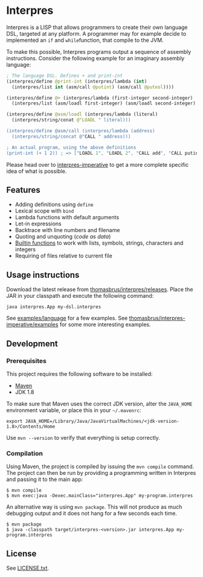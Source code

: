 # Interpres
Interpres is a LISP that allows programmers to create their own language DSL, targeted at any platform. A programmer may for example decide to implemented an `if` and `while`function, that compile to the JVM.

To make this possible, Interpres programs output a sequence of assembly instructions. Consider the following example for an imaginary assembly language:

```clojure
; The language DSL. Defines + and print-int
(interpres/define @print-int (interpres/lambda (int)
  (interpres/list int (asm/call @putint) (asm/call @puteol))))

(interpres/define @+ (interpres/lambda (first-integer second-integer)
  (interpres/list (asm/loadl first-integer) (asm/loadl second-integer) (asm/call @"add"))))

(interpres/define @asm/loadl (interpres/lambda (literal)
  (interpres/string/conat @"LOADL " literal)))

(interpres/define @asm/call (interpres/lambda (address)
  (interpres/string/concat @"CALL " address)))

; An actual program, using the above definitions
(print-int (+ 1 2)) ; => ["LOADL 1", "LOADL 2", "CALL add", "CALL putint", "CALL puteol"]
```

Please head over to [interpres-imperative](https://github.com/thomasbrus/interpres-imperative) to get a more complete specific idea of what is possible.

## Features
* Adding definitions using `define`
* Lexical scope with `bind`
* Lambda functions with default arguments
* Let-in expressions
* Backtrace with line numbers and filename
* Quoting and unquoting (*code as data*)
* [Builtin functions](https://github.com/thomasbrus/interpres/tree/master/src/main/java/interpres/language/definitions/interpres) to work with lists, symbols, strings, characters and integers
* Requiring of files relative to current file

## Usage instructions
Download the latest release from [thomasbrus/interpres/releases](https://github.com/thomasbrus/interpres/releases). Place the JAR in your classpath and execute the following command:

    java interpres.App my-dsl.interpres

See [examples/language](examples/language) for a few examples. See [thomasbrus/interpres-imperative/examples](https://github.com/thomasbrus/interpres-imperative/tree/master/examples) for some more interesting examples.

## Development
### Prerequisites
This project requires the following software to be installed:

  - [Maven](http://maven.apache.org)
  - JDK 1.8

To make sure that Maven uses the correct JDK version, alter the `JAVA_HOME` environment variable,
or place this in your `~/.mavenrc`:

    export JAVA_HOME=/Library/Java/JavaVirtualMachines/<jdk-version-1.8>/Contents/Home

Use `mvn --version` to verify that everything is setup correctly.

### Compilation
Using Maven, the project is compiled by issuing the `mvn compile` command. The project can
then be run by providing a programming written in Interpres and passing it to the main app:

    $ mvn compile
    $ mvn exec:java -Dexec.mainClass="interpres.App" my-program.interpres

An alternative way is using `mvn package`. This will not produce as much debugging output and it does not hang for a few seconds each time.

    $ mvn package
    $ java -classpath target/interpres-<version>.jar interpres.App my-program.interpres

## License

See [LICENSE.txt](LICENSE.txt).
